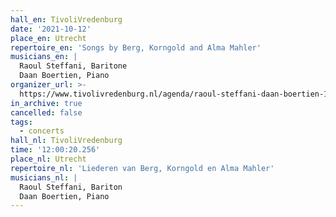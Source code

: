 ```yaml
---
hall_en: TivoliVredenburg
date: '2021-10-12'
place_en: Utrecht
repertoire_en: 'Songs by Berg, Korngold and Alma Mahler'
musicians_en: |
  Raoul Steffani, Baritone
  Daan Boertien, Piano
organizer_url: >-
  https://www.tivolivredenburg.nl/agenda/raoul-steffani-daan-boertien-12-10-2021/
in_archive: true
cancelled: false
tags:
  - concerts
hall_nl: TivoliVredenburg
time: '12:00:20.256'
place_nl: Utrecht
repertoire_nl: 'Liederen van Berg, Korngold en Alma Mahler'
musicians_nl: |
  Raoul Steffani, Bariton
  Daan Boertien, Piano
---
```


